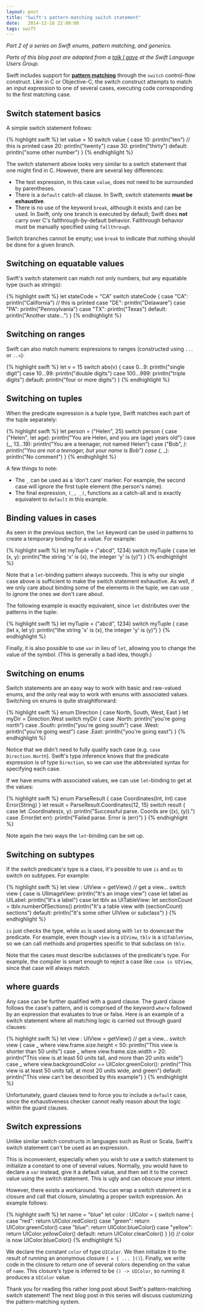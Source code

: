 ```yaml
---
layout: post
title: "Swift's pattern-matching switch statement"
date:   2014-12-16 22:00:00
tags: swift
---
```


*Part 2 of a series on Swift enums, pattern matching, and generics.*

*Parts of this blog post are adapted from a [talk I gave](http://realm.io/news/swift-enums-pattern-matching-generics/) at the Swift Language Users Group.*

Swift includes support for [**pattern matching**][link-pm] through the `switch` control-flow construct. Like in C or Objective-C, the switch construct attempts to match an input expression to one of several cases, executing code corresponding to the first matching case.

## Switch statement basics ##

A simple switch statement follows:

{% highlight swift %}
let value = 10
switch value {
case 10: println("ten")         // this is printed
case 20: println("twenty")
case 30: println("thirty")
default: println("some other number")
}
{% endhighlight %}

The switch statement above looks very similar to a switch statement that one might find in C. However, there are several key differences:

* The test expression, in this case `value`, does not need to be surrounded by parentheses.
* There is a `default` catch-all clause. In Swift, switch statements **must be exhaustive**.
* There is no use of the keyword `break`, although it exists and can be used. In Swift, only one branch is executed by default; Swift does **not** carry over C's fallthrough-by-default behavior. Fallthrough behavior must be manually specified using `fallthrough`.

Switch branches cannot be empty; use `break` to indicate that nothing should be done for a given branch.

## Switching on equatable values ##

Swift's switch statement can match not only numbers, but any equatable type (such as strings):

{% highlight swift %}
let stateCode = "CA"
switch stateCode {
case "CA": println("California")    // this is printed
case "DE": println("Delaware")
case "PA": println("Pennsylvania")
case "TX": println("Texas")
default: println("Another state...")
}
{% endhighlight %}

## Switching on ranges ##

Swift can also match numeric expressions to ranges (constructed using `...` or `..<`):

{% highlight swift %}
let v = 15
switch abs(v) {
case 0...9: println("single digit")
case 10...99: println("double digits")
case 100...999: println("triple digits")
default: println("four or more digits")
}
{% endhighlight %}

## Switching on tuples ##

When the predicate expression is a tuple type, Swift matches each part of the tuple separately:

{% highlight swift %}
let person = ("Helen", 25)
switch person {
case ("Helen", let age):
  println("You are Helen, and you are \(age) years old")
case (_, 13...19):
  println("You are a teenager, not named Helen")
case ("Bob", _):
  println("You are not a teenager, but your name is Bob")
case (_, _):
  println("No comment")
}
{% endhighlight %}

A few things to note:

* The `_` can be used as a 'don't care' marker. For example, the second case will ignore the first tuple element (the person's name).
* The final expression, `(_, _)`, functions as a catch-all and is exactly equivalent to `default` in this example.

## Binding values in cases ##

As seen in the previous section, the `let` keyword can be used in patterns to create a temporary binding for a value. For example:

{% highlight swift %}
let myTuple = ("abcd", 1234)
switch myTuple {
case let (x, y):
  println("the string 'x' is \(x), the integer 'y' is \(y)")
}
{% endhighlight %}

Note that a `let`-binding pattern always succeeds. This is why our single case above is sufficient to make the switch statement exhaustive. As well, if we only care about binding some of the elements in the tuple, we can use `_` to ignore the ones we don't care about.

The following example is exactly equivalent, since `let` distributes over the patterns in the tuple:

{% highlight swift %}
let myTuple = ("abcd", 1234)
switch myTuple {
case (let x, let y):
  println("the string 'x' is \(x), the integer 'y' is \(y)")
}
{% endhighlight %}

Finally, it is also possible to use `var` in lieu of `let`, allowing you to change the value of the symbol. (This is generally a bad idea, though.)

## Switching on enums ##

Switch statements are an easy way to work with basic and raw-valued enums, and the only real way to work with enums with associated values. Switching on enums is quite straightforward:

{% highlight swift %}
enum Direction {
  case North, South, West, East
}
let myDir = Direction.West
switch myDir {
case .North: println("you're going north") 
case .South: println("you're going south")
case .West: println("you're going west")
case .East: println("you're going east")
}
{% endhighlight %}

Notice that we didn't need to fully qualify each case (e.g. `case Direction.North`). Swift's type inference knows that the predicate expression is of type `Direction`, so we can use the abbreviated syntax for specifying each case.

If we have enums with associated values, we can use `let`-binding to get at the values:

{% highlight swift %}
enum ParseResult {
  case Coordinates(Int, Int)
  case Error(String)
}
let result = ParseResult.Coordinates(12, 15)
switch result {
case let .Coordinates(x, y):
  println("Successful parse. Coords are (\(x), \(y)).")
case .Error(let err):
  println("Failed parse. Error is \(err)")
}
{% endhighlight %}

Note again the two ways the `let`-binding can be set up.

## Switching on subtypes ##

If the switch predicate's type is a class, it's possible to use `is` and `as` to switch on subtypes. For example:

{% highlight swift %}
let view : UIView = getView() // get a view...
switch view {
case is UIImageView:
  println("It's an image view")
case let label as UILabel:
  println("It's a label")
case let tblv as UITableView:
  let sectionCount = tblv.numberOfSections()
  println("It's a table view with \(sectionCount) sections")
default:
  println("It's some other UIView or subclass")
}
{% endhighlight %}

`is` just checks the type, while `as` is used along with `let` to downcast the predicate. For example, even though `view` is a `UIView`, `tblv` is a `UITableView`, so we can call methods and properties specific to that subclass on `tblv`.

Note that the cases must describe subclasses of the predicate's type. For example, the compiler is smart enough to reject a case like `case is UIView`, since that case will always match.

## where guards ##

Any case can be further qualified with a guard clause. The guard clause follows the case's pattern, and is comprised of the keyword `where` followed by an expression that evaluates to true or false. Here is an example of a switch statement where all matching logic is carried out through guard clauses:

{% highlight swift %}
let view : UIView = getView() // get a view...
switch view {
case _ where view.frame.size.height < 50:
  println("This view is shorter than 50 units")
case _ where view.frame.size.width > 20:
  println("This view is at least 50 units tall, and more than 20 units wide")
case _ where view.backgroundColor == UIColor.greenColor():
  println("This view is at least 50 units tall, at most 20 units wide, and green")
default:
  println("This view can't be described by this example")
}
{% endhighlight %}

Unfortunately, guard clauses tend to force you to include a `default` case, since the exhaustiveness checker cannot really reason about the logic within the guard clauses.

## Switch expressions ##

Unlike similar switch constructs in languages such as Rust or Scala, Swift's switch statement can't be used as an expression.

This is inconvenient, especially when you wish to use a switch statement to initialize a constant to one of several values. Normally, you would have to declare a `var` instead, give it a default value, and then set it to the correct value using the switch statement. This is ugly and can obscure your intent.

However, there exists a workaround. You can wrap a switch statement in a closure and call that closure, simulating a proper switch expression. An example follows:

{% highlight swift %}
let name = "blue"
let color : UIColor = {
  switch name {
  case "red": return UIColor.redColor()
  case "green": return UIColor.greenColor()
  case "blue": return UIColor.blueColor()
  case "yellow": return UIColor.yellowColor()
  default: return UIColor.clearColor()
  }
}()
// color is now UIColor.blueColor()
{% endhighlight %}

We declare the constant `color` of type `UIColor`. We then initialize it to the result of running an anonymous closure (` = { ... }()`). Finally, we write code in the closure to return one of several colors depending on the value of `name`. This closure's type is inferred to be `() -> UIColor`, so running it produces a `UIColor` value.

Thank you for reading this rather long post about Swift's pattern-matching switch statement! The next blog post in this series will discuss customizing the pattern-matching system.

[link-pm]:      https://developer.apple.com/library/ios/documentation/Swift/Conceptual/Swift_Programming_Language/Patterns.html
